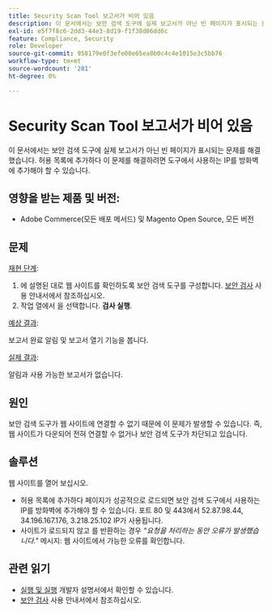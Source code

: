 ```yaml
---
title: Security Scan Tool 보고서가 비어 있음
description: 이 문서에서는 보안 검색 도구에 실제 보고서가 아닌 빈 페이지가 표시되는 문제를 해결했습니다. 허용 목록에 추가하다 이 문제를 해결하려면 도구에서 사용하는 IP를 방화벽에 추가해야 할 수 있습니다.
exl-id: e5f7f8c6-2dd3-44e3-8d19-f1f38d06dd6c
feature: Compliance, Security
role: Developer
source-git-commit: 958179e0f3efe08e65ea8b0c4c4e1015e3c5bb76
workflow-type: tm+mt
source-wordcount: '281'
ht-degree: 0%

---
```


# Security Scan Tool 보고서가 비어 있음

이 문서에서는 보안 검색 도구에 실제 보고서가 아닌 빈 페이지가 표시되는 문제를 해결했습니다. 허용 목록에 추가하다 이 문제를 해결하려면 도구에서 사용하는 IP를 방화벽에 추가해야 할 수 있습니다.

## 영향을 받는 제품 및 버전:

* Adobe Commerce(모든 배포 메서드) 및 Magento Open Source, 모든 버전

## 문제

<u>재현 단계</u>:

1. 에 설명된 대로 웹 사이트를 확인하도록 보안 검색 도구를 구성합니다. [보안 검사](https://docs.magento.com/m2/ee/user_guide/magento/security-scan.html) 사용 안내서에서 참조하십시오.
1. 작업 열에서 을 선택합니다. **검사 실행**.

<u>예상 결과</u>:

보고서 완료 알림 및 보고서 열기 기능을 봅니다.

<u>실제 결과</u>:

알림과 사용 가능한 보고서가 없습니다.

## 원인

보안 검색 도구가 웹 사이트에 연결할 수 없기 때문에 이 문제가 발생할 수 있습니다. 즉, 웹 사이트가 다운되어 전혀 연결할 수 없거나 보안 검색 도구가 차단되고 있습니다.

## 솔루션

웹 사이트를 열어 보십시오.

* 허용 목록에 추가하다 페이지가 성공적으로 로드되면 보안 검색 도구에서 사용하는 IP를 방화벽에 추가해야 할 수 있습니다. 포트 80 및 443에서 52.87.98.44, 34.196.167.176, 3.218.25.102 IP가 사용됩니다.
* 사이트가 로드되지 않고 를 반환하는 경우 *&quot;요청을 처리하는 동안 오류가 발생했습니다.&quot;* 메시지: 웹 사이트에서 가능한 오류를 확인합니다.

## 관련 읽기

* [실행 및 실행](https://devdocs.magento.com/guides/v2.3/cloud/live/live.html?_ga=2.73579601.273749082.1559572284-888339099.1547722854#security-scan) 개발자 설명서에서 확인할 수 있습니다.
* [보안 검사](https://docs.magento.com/m2/ee/user_guide/magento/security-scan.html) 사용 안내서에서 참조하십시오.
